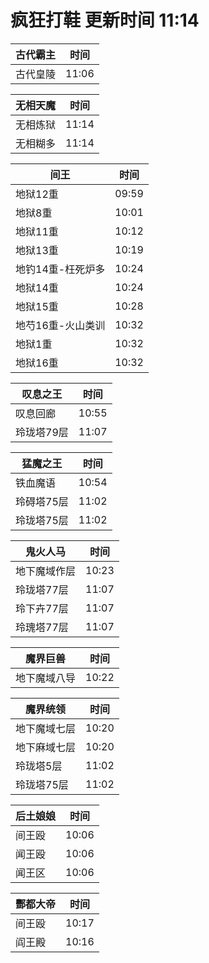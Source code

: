# 疯狂打鞋 更新时间 11:14

| 古代霸主   | 时间    |
|--------|-------|
| 古代皇陵 | 11:06 |

| 无相天魔   | 时间    |
|--------|-------|
| 无相炼狱 | 11:14 |
| 无相糊多 | 11:14 |

| 间王   | 时间    |
|--------|-------|
| 地狱12重 | 09:59 |
| 地狱8重 | 10:01 |
| 地狱11重 | 10:12 |
| 地狱13重 | 10:19 |
| 地钓14重-枉死炉多 | 10:24 |
| 地狱14重 | 10:24 |
| 地狱15重 | 10:28 |
| 地芍16重-火山类训 | 10:32 |
| 地狱1重 | 10:32 |
| 地狱16重 | 10:32 |

| 叹息之王   | 时间    |
|--------|-------|
| 叹息回廊 | 10:55 |
| 玲珑塔79层 | 11:07 |

| 猛魔之王   | 时间    |
|--------|-------|
| 铁血魔语 | 10:54 |
| 玲碍塔75层 | 11:02 |
| 玲珑塔75层 | 11:02 |

| 鬼火人马   | 时间    |
|--------|-------|
| 地下魔域作层 | 10:23 |
| 玲珑塔77层 | 11:07 |
| 玲下卉77层 | 11:07 |
| 玲瑰塔77层 | 11:07 |

| 魔界巨兽   | 时间    |
|--------|-------|
| 地下魔域八导 | 10:22 |

| 魔界统领   | 时间    |
|--------|-------|
| 地下魔域七层 | 10:20 |
| 地下麻域七层 | 10:20 |
| 玲珑塔5层 | 11:02 |
| 玲珑塔75层 | 11:02 |

| 后土娘娘   | 时间    |
|--------|-------|
| 间王殴 | 10:06 |
| 闻王殴 | 10:06 |
| 闻王区 | 10:06 |

| 酆都大帝   | 时间    |
|--------|-------|
| 间王殴 | 10:17 |
| 阎王殿 | 10:16 |